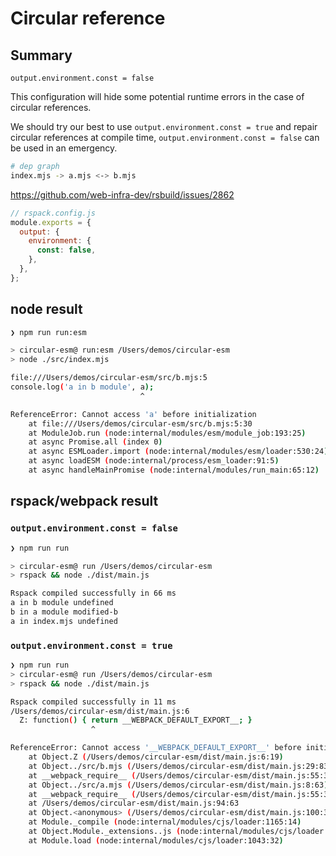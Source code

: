 # Circular reference

## Summary

`output.environment.const = false`

This configuration will hide some potential runtime errors in the case of circular references.

We should try our best to use `output.environment.const = true` and repair circular references at compile time, `output.environment.const = false` can be used in an emergency.

```sh
# dep graph
index.mjs -> a.mjs <-> b.mjs
```

https://github.com/web-infra-dev/rsbuild/issues/2862

```javascript
// rspack.config.js
module.exports = {
  output: {
    environment: {
      const: false,
    },
  },
};
```

## node result

```sh
❯ npm run run:esm

> circular-esm@ run:esm /Users/demos/circular-esm
> node ./src/index.mjs

file:///Users/demos/circular-esm/src/b.mjs:5
console.log('a in b module', a);
                             ^

ReferenceError: Cannot access 'a' before initialization
    at file:///Users/demos/circular-esm/src/b.mjs:5:30
    at ModuleJob.run (node:internal/modules/esm/module_job:193:25)
    at async Promise.all (index 0)
    at async ESMLoader.import (node:internal/modules/esm/loader:530:24)
    at async loadESM (node:internal/process/esm_loader:91:5)
    at async handleMainPromise (node:internal/modules/run_main:65:12)
```

## rspack/webpack result

### `output.environment.const = false`

```sh
❯ npm run run

> circular-esm@ run /Users/demos/circular-esm
> rspack && node ./dist/main.js

Rspack compiled successfully in 66 ms
a in b module undefined
b in a module modified-b
a in index.mjs undefined
```

### `output.environment.const = true`

```sh
❯ npm run run
> circular-esm@ run /Users/demos/circular-esm
> rspack && node ./dist/main.js

Rspack compiled successfully in 11 ms
/Users/demos/circular-esm/dist/main.js:6
  Z: function() { return __WEBPACK_DEFAULT_EXPORT__; }
                  ^

ReferenceError: Cannot access '__WEBPACK_DEFAULT_EXPORT__' before initialization
    at Object.Z (/Users/demos/circular-esm/dist/main.js:6:19)
    at Object../src/b.mjs (/Users/demos/circular-esm/dist/main.js:29:83)
    at __webpack_require__ (/Users/demos/circular-esm/dist/main.js:55:30)
    at Object../src/a.mjs (/Users/demos/circular-esm/dist/main.js:8:63)
    at __webpack_require__ (/Users/demos/circular-esm/dist/main.js:55:30)
    at /Users/demos/circular-esm/dist/main.js:94:63
    at Object.<anonymous> (/Users/demos/circular-esm/dist/main.js:100:3)
    at Module._compile (node:internal/modules/cjs/loader:1165:14)
    at Object.Module._extensions..js (node:internal/modules/cjs/loader:1219:10)
    at Module.load (node:internal/modules/cjs/loader:1043:32)
```
